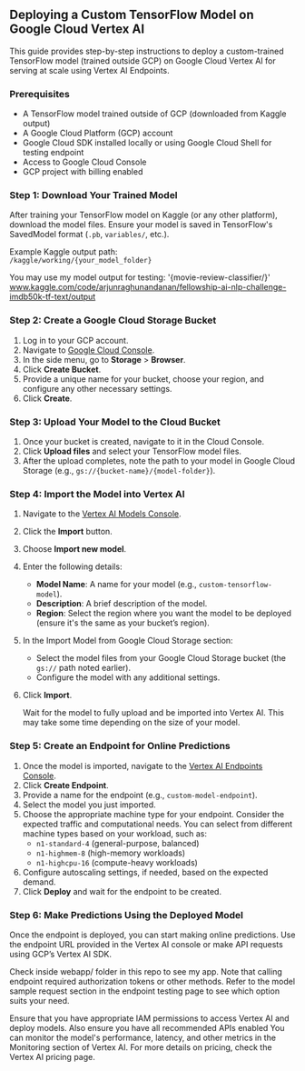 ## Deploying a Custom TensorFlow Model on Google Cloud Vertex AI

This guide provides step-by-step instructions to deploy a custom-trained TensorFlow model (trained outside GCP) on Google Cloud Vertex AI for serving at scale using Vertex AI Endpoints.

### Prerequisites

- A TensorFlow model trained outside of GCP (downloaded from Kaggle output)
- A Google Cloud Platform (GCP) account
- Google Cloud SDK installed locally or using Google Cloud Shell for testing endpoint
- Access to Google Cloud Console
- GCP project with billing enabled

### Step 1: Download Your Trained Model

After training your TensorFlow model on Kaggle (or any other platform), download the model files. Ensure your model is saved in TensorFlow's SavedModel format (`.pb`, `variables/`, etc.).

Example Kaggle output path:  
`/kaggle/working/{your_model_folder}`

You may use my model output for testing: '{movie-review-classifier/}'
www.kaggle.com/code/arjunraghunandanan/fellowship-ai-nlp-challenge-imdb50k-tf-text/output

### Step 2: Create a Google Cloud Storage Bucket

1. Log in to your GCP account.
2. Navigate to [Google Cloud Console](https://console.cloud.google.com/).
3. In the side menu, go to **Storage** > **Browser**.
4. Click **Create Bucket**.
5. Provide a unique name for your bucket, choose your region, and configure any other necessary settings.
6. Click **Create**.

### Step 3: Upload Your Model to the Cloud Bucket

1. Once your bucket is created, navigate to it in the Cloud Console.
2. Click **Upload files** and select your TensorFlow model files.
3. After the upload completes, note the path to your model in Google Cloud Storage (e.g., `gs://{bucket-name}/{model-folder}`).

### Step 4: Import the Model into Vertex AI

1. Navigate to the [Vertex AI Models Console](https://console.cloud.google.com/vertex-ai/models?).
2. Click the **Import** button.
3. Choose **Import new model**.
4. Enter the following details:
   - **Model Name**: A name for your model (e.g., `custom-tensorflow-model`).
   - **Description**: A brief description of the model.
   - **Region**: Select the region where you want the model to be deployed (ensure it's the same as your bucket’s region).
5. In the Import Model from Google Cloud Storage section:
   - Select the model files from your Google Cloud Storage bucket (the `gs://` path noted earlier).
   - Configure the model with any additional settings.
6. Click **Import**.

   Wait for the model to fully upload and be imported into Vertex AI. This may take some time depending on the size of your model.

### Step 5: Create an Endpoint for Online Predictions

1. Once the model is imported, navigate to the [Vertex AI Endpoints Console](https://console.cloud.google.com/vertex-ai/online-prediction/endpoints?hl=en&project={your_project_id}).
2. Click **Create Endpoint**.
3. Provide a name for the endpoint (e.g., `custom-model-endpoint`).
4. Select the model you just imported.
5. Choose the appropriate machine type for your endpoint. Consider the expected traffic and computational needs. You can select from different machine types based on your workload, such as:
   - `n1-standard-4` (general-purpose, balanced)
   - `n1-highmem-8` (high-memory workloads)
   - `n1-highcpu-16` (compute-heavy workloads)
6. Configure autoscaling settings, if needed, based on the expected demand.
7. Click **Deploy** and wait for the endpoint to be created.

### Step 6: Make Predictions Using the Deployed Model

Once the endpoint is deployed, you can start making online predictions. Use the endpoint URL provided in the Vertex AI console or make API requests using GCP’s Vertex AI SDK.

Check inside webapp/ folder in this repo to see my app. Note that calling endpoint required authorization tokens or other methods. Refer to the model sample request section in the endpoint testing page to see which option suits your need. 

Ensure that you have appropriate IAM permissions to access Vertex AI and deploy models. Also ensure you have all recommended APIs enabled
You can monitor the model's performance, latency, and other metrics in the Monitoring section of Vertex AI.
For more details on pricing, check the Vertex AI pricing page.
